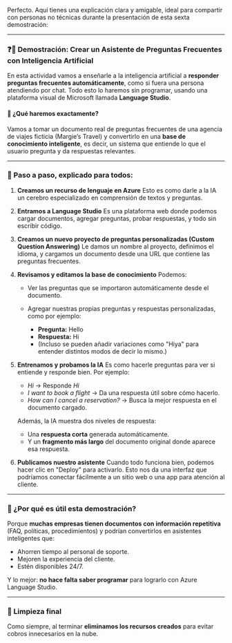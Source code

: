 Perfecto. Aquí tienes una explicación clara y amigable, ideal para compartir con personas no técnicas durante la presentación de esta sexta demostración:

---

### ❓💬 **Demostración: Crear un Asistente de Preguntas Frecuentes con Inteligencia Artificial**

En esta actividad vamos a enseñarle a la inteligencia artificial a **responder preguntas frecuentes automáticamente**, como si fuera una persona atendiendo por chat. Todo esto lo haremos sin programar, usando una plataforma visual de Microsoft llamada **Language Studio**.

#### 🧠 ¿Qué haremos exactamente?

Vamos a tomar un documento real de preguntas frecuentes de una agencia de viajes ficticia (Margie’s Travel) y convertirlo en una **base de conocimiento inteligente**, es decir, un sistema que entiende lo que el usuario pregunta y da respuestas relevantes.

---

### 🔄 Paso a paso, explicado para todos:

1. **Creamos un recurso de lenguaje en Azure**
   Esto es como darle a la IA un cerebro especializado en comprensión de textos y preguntas.

2. **Entramos a Language Studio**
   Es una plataforma web donde podemos cargar documentos, agregar preguntas, probar respuestas, y todo sin escribir código.

3. **Creamos un nuevo proyecto de preguntas personalizadas (Custom Question Answering)**
   Le damos un nombre al proyecto, definimos el idioma, y cargamos un documento desde una URL que contiene las preguntas frecuentes.

4. **Revisamos y editamos la base de conocimiento**
   Podemos:

   * Ver las preguntas que se importaron automáticamente desde el documento.
   * Agregar nuestras propias preguntas y respuestas personalizadas, como por ejemplo:

     * **Pregunta:** Hello
     * **Respuesta:** Hi
     * (Incluso se pueden añadir variaciones como "Hiya" para entender distintos modos de decir lo mismo.)

5. **Entrenamos y probamos la IA**
   Es como hacerle preguntas para ver si entiende y responde bien. Por ejemplo:

   * *Hi* → Responde *Hi*
   * *I want to book a flight* → Da una respuesta útil sobre cómo hacerlo.
   * *How can I cancel a reservation?* → Busca la mejor respuesta en el documento cargado.

   Además, la IA muestra dos niveles de respuesta:

   * Una **respuesta corta** generada automáticamente.
   * Y un **fragmento más largo** del documento original donde aparece esa respuesta.

6. **Publicamos nuestro asistente**
   Cuando todo funciona bien, podemos hacer clic en "Deploy" para activarlo. Esto nos da una interfaz que podríamos conectar fácilmente a un sitio web o una app para atención al cliente.

---

### 🧩 ¿Por qué es útil esta demostración?

Porque **muchas empresas tienen documentos con información repetitiva** (FAQ, políticas, procedimientos) y podrían convertirlos en asistentes inteligentes que:

* Ahorren tiempo al personal de soporte.
* Mejoren la experiencia del cliente.
* Estén disponibles 24/7.

Y lo mejor: **no hace falta saber programar** para lograrlo con Azure Language Studio.

---

### 🧹 Limpieza final

Como siempre, al terminar **eliminamos los recursos creados** para evitar cobros innecesarios en la nube.


